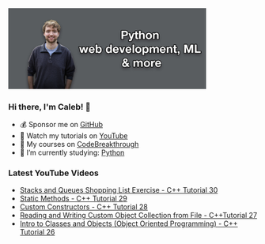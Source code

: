 <img src="github-cover-photo-my-face.jpg" width="400px" />

### Hi there, I'm Caleb! 🍛

- 💰 Sponsor me on [GitHub](https://github.com/sponsors/CalebCurry)
- 🎥 Watch my tutorials on [YouTube](https://www.youtube.com/calebthevideomaker2)
- 📗 My courses on [CodeBreakthrough](https://www.codebreakthrough.com)
- 🤔 I’m currently studying: [Python](https://www.youtube.com/watch?v=s3IvdkCq2_c&t=4254s)

### Latest YouTube Videos
<!-- YOUTUBE:START -->
- [Stacks and Queues Shopping List Exercise - C++ Tutorial 30](https://www.youtube.com/watch?v=6Ea980Vg8UA)
- [Static Methods - C++ Tutorial 29](https://www.youtube.com/watch?v=gDdJ-kjH0ZU)
- [Custom Constructors - C++ Tutorial 28](https://www.youtube.com/watch?v=-XXjalwucio)
- [Reading and Writing Custom Object Collection from File - C++Tutorial 27](https://www.youtube.com/watch?v=drdqjDwV_F4)
- [Intro to Classes and Objects &lpar;Object Oriented Programming&rpar; - C++ Tutorial 26](https://www.youtube.com/watch?v=1fYUCXXhqsE)
<!-- YOUTUBE:END -->
